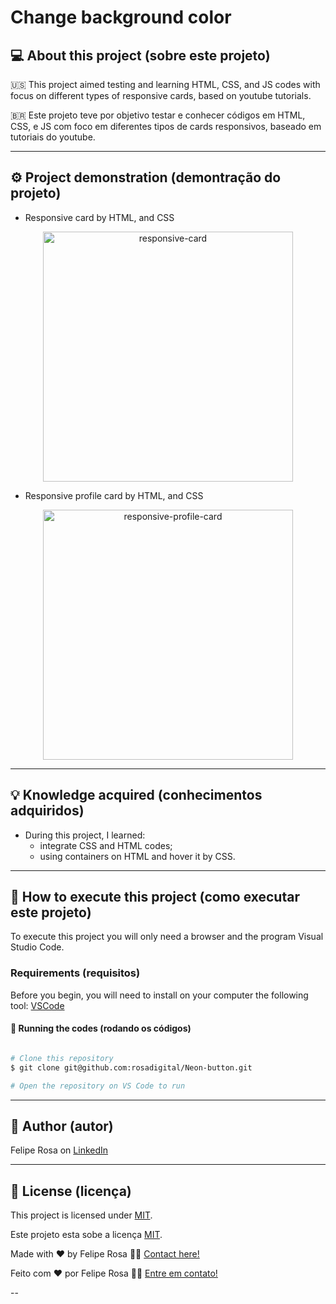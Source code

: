 # Change background color
## 💻 About this project (sobre este projeto)
:us: This project aimed testing and learning HTML, CSS, and JS codes with focus on different types of responsive cards, based on youtube tutorials.

:brazil: Este projeto teve por objetivo testar e conhecer códigos em HTML, CSS, e JS com foco em diferentes tipos de cards responsivos, baseado em tutoriais do youtube.

---
## ⚙️ Project demonstration (demontração do projeto)

- Responsive card by HTML, and CSS
<p align="center"> <img alt="responsive-card" title="#responsive-card" src="./assets/responsive-card.gif" width="400px">

- Responsive profile card by HTML, and CSS
<p align="center"> <img alt="responsive-profile-card" title="#responsive-profile-card" src="./assets/responsive-profile-card.gif" width="400px">


---
	
## 💡 Knowledge acquired (conhecimentos adquiridos)

- During this project, I learned:
  - integrate CSS and HTML codes;
  - using containers on HTML and hover it by CSS.


---

## 🚀 How to execute this project (como executar este projeto)

To execute this project you will only need a browser and the program Visual Studio Code.

### Requirements (requisitos)

Before you begin, you will need to install on your computer the following tool: [VSCode](https://code.visualstudio.com/)

#### 🎲 Running the codes (rodando os códigos)

```bash

# Clone this repository
$ git clone git@github.com:rosadigital/Neon-button.git

# Open the repository on VS Code to run

```

---

## 🦸 Author (autor)


Felipe Rosa on [LinkedIn](https://www.linkedin.com/in/felipe-rosa/)

---

## 📝 License (licença)

This project is licensed under [MIT](./LICENSE).

Este projeto esta sobe a licença [MIT](./LICENSE).

Made with ❤️ by Felipe Rosa 👋🏽 [Contact here!](https://www.linkedin.com/in/felipe-rosa/)

Feito com ❤️ por Felipe Rosa 👋🏽 [Entre em contato!](https://www.linkedin.com/in/felipe-rosa/)

--
